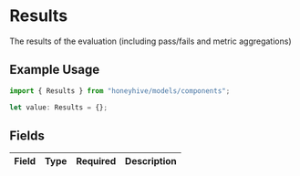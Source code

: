 # Results

The results of the evaluation (including pass/fails and metric aggregations)

## Example Usage

```typescript
import { Results } from "honeyhive/models/components";

let value: Results = {};
```

## Fields

| Field       | Type        | Required    | Description |
| ----------- | ----------- | ----------- | ----------- |